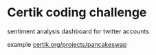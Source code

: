 # Certik coding challenge

 sentiment analysis dashboard for twitter accounts 

example [certik.org/projects/pancakeswap](https://www.certik.org/projects/pancakeswap)

